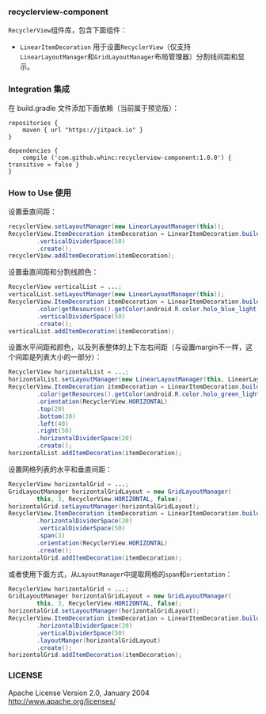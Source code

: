 ### recyclerview-component

`RecyclerView`组件库，包含下面组件：

* `LinearItemDecoration` 用于设置`RecyclerView`（仅支持`LinearLayoutManager`和`GridLayoutManager`布局管理器）分割线间距和显示。

### Integration 集成

在 build.gradle 文件添加下面依赖（当前属于预览版）：

```
repositories {
    maven { url "https://jitpack.io" }
}

dependencies {
    compile ('com.github.whinc:recyclerview-component:1.0.0') { transitive = false }
}
```

### How to Use 使用

设置垂直间距：

```java
recyclerView.setLayoutManager(new LinearLayoutManager(this));
RecyclerView.ItemDecoration itemDecoration = LinearItemDecoration.builder()
        .verticalDividerSpace(50)
        .create();
recyclerView.addItemDecoration(itemDecoration);
```

设置垂直间距和分割线颜色：

```java
RecyclerView verticalList = ...;
verticalList.setLayoutManager(new LinearLayoutManager(this));
RecyclerView.ItemDecoration itemDecoration = LinearItemDecoration.builder()
        .color(getResources().getColor(android.R.color.holo_blue_light))
        .verticalDividerSpace(50)
        .create();
verticalList.addItemDecoration(itemDecoration);
```

设置水平间距和颜色，以及列表整体的上下左右间距（与设置margin不一样，这个间距是列表大小的一部分）：

```java
RecyclerView horizontalList = ...;
horizontalList.setLayoutManager(new LinearLayoutManager(this, LinearLayoutManager.HORIZONTAL, false));
RecyclerView.ItemDecoration itemDecoration = LinearItemDecoration.builder()
        .color(getResources().getColor(android.R.color.holo_green_light))
        .orientation(RecyclerView.HORIZONTAL)
        .top(20)
        .bottom(30)
        .left(40)
        .right(50)
        .horizontalDividerSpace(20)
        .create();
horizontalList.addItemDecoration(itemDecoration);
```

设置网格列表的水平和垂直间距：

```java
RecyclerView horizontalGrid = ...;
GridLayoutManager horizontalGridLayout = new GridLayoutManager(
        this, 3, RecyclerView.HORIZONTAL, false);
horizontalGrid.setLayoutManager(horizontalGridLayout);
RecyclerView.ItemDecoration itemDecoration = LinearItemDecoration.builder()
        .horizontalDividerSpace(20)
        .verticalDividerSpace(50)
        .span(3)
        .orientation(RecyclerView.HORIZONTAL)
        .create();
horizontalGrid.addItemDecoration(itemDecoration);
```


或者使用下面方式，从`LayoutManager`中提取网格的`span`和`orientation`：

```java
RecyclerView horizontalGrid = ...;
GridLayoutManager horizontalGridLayout = new GridLayoutManager(
        this, 3, RecyclerView.HORIZONTAL, false);
horizontalGrid.setLayoutManager(horizontalGridLayout);
RecyclerView.ItemDecoration itemDecoration = LinearItemDecoration.builder()
        .horizontalDividerSpace(20)
        .verticalDividerSpace(50)
        .layoutManger(horizontalGridLayout)
        .create();
horizontalGrid.addItemDecoration(itemDecoration);
```


### LICENSE

Apache License
Version 2.0, January 2004
http://www.apache.org/licenses/

